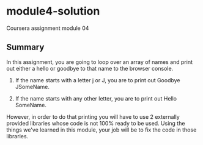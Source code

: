 # module4-solution
Coursera assignment module 04


## Summary

In this assignment, you are going to loop over an array of names and print out either a hello or goodbye to that name to the browser console. 

1. If the name starts with a letter j or J, you are to print out Goodbye JSomeName. 

2. If the name starts with any other letter, you are to print out Hello SomeName.

However, in order to do that printing you will have to use 2 externally provided libraries whose code is not 100% ready to be used. Using the things we've learned in this module, your job will be to fix the code in those libraries.